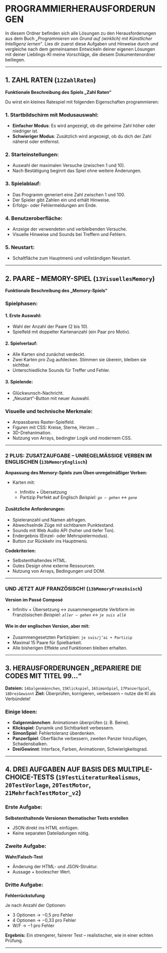 # PROGRAMMIERHERAUSFORDERUNGEN

In diesem Ordner befinden sich alle Lösungen zu den Herausforderungen aus dem Buch *„Programmieren von Grund auf (wirklich) mit Künstlicher Intelligenz lernen“*.
Lies dir zuerst diese Aufgaben und Hinweise durch und vergleiche nach dem gemeinsamen Entwickeln deiner eigenen Lösungen mit deiner Lieblings-KI meine Vorschläge, die diesem Dokumentenordner beiliegen.

---

## 1. ZAHL RATEN (`12ZahlRaten`)

**Funktionale Beschreibung des Spiels „Zahl Raten“**

Du wirst ein kleines Ratespiel mit folgenden Eigenschaften programmieren:

### 1. Startbildschirm mit Modusauswahl:

* **Einfacher Modus**: Es wird angezeigt, ob die geheime Zahl höher oder niedriger ist.
* **Schwieriger Modus**: Zusätzlich wird angezeigt, ob du dich der Zahl näherst oder entfernst.

### 2. Starteinstellungen:

* Auswahl der maximalen Versuche (zwischen 1 und 10).
* Nach Bestätigung beginnt das Spiel ohne weitere Änderungen.

### 3. Spielablauf:

* Das Programm generiert eine Zahl zwischen 1 und 100.
* Der Spieler gibt Zahlen ein und erhält Hinweise.
* Erfolgs- oder Fehlermeldungen am Ende.

### 4. Benutzeroberfläche:

* Anzeige der verwendeten und verbleibenden Versuche.
* Visuelle Hinweise und Sounds bei Treffern und Fehlern.

### 5. Neustart:

* Schaltfläche zum Hauptmenü und vollständigen Neustart.

---

## 2. PAARE – MEMORY-SPIEL (`13VisuellesMemory`)

**Funktionale Beschreibung des „Memory-Spiels“**

### Spielphasen:

#### 1. Erste Auswahl:

* Wahl der Anzahl der Paare (2 bis 10).
* Spielfeld mit doppelter Kartenanzahl (ein Paar pro Motiv).

#### 2. Spielverlauf:

* Alle Karten sind zunächst verdeckt.
* Zwei Karten pro Zug aufdecken. Stimmen sie überein, bleiben sie sichtbar.
* Unterschiedliche Sounds für Treffer und Fehler.

#### 3. Spielende:

* Glückwunsch-Nachricht.
* „Neustart“-Button mit neuer Auswahl.

### Visuelle und technische Merkmale:

* Anpassbares Raster-Spielfeld.
* Figuren mit CSS: Kreise, Sterne, Herzen …
* 3D-Drehanimation.
* Nutzung von Arrays, bedingter Logik und modernem CSS.

---

### 2 PLUS: ZUSATZAUFGABE – UNREGELMÄSSIGE VERBEN IM ENGLISCHEN (`13bMemoryEnglisch`)

**Anpassung des Memory-Spiels zum Üben unregelmäßiger Verben:**

* Karten mit:

  * Infinitiv + Übersetzung
  * Partizip Perfekt auf Englisch
    *Beispiel: `go – gehen` ↔ `gone`*

#### Zusätzliche Anforderungen:

* Spieleranzahl und Namen abfragen.
* Abwechselnde Züge mit sichtbarem Punktestand.
* Sounds mit Web Audio API (hoher und tiefer Ton).
* Endergebnis (Einzel- oder Mehrspielermodus).
* Button zur Rückkehr ins Hauptmenü.

**Codekriterien:**

* Selbstenthaltendes HTML.
* Gutes Design ohne externe Ressourcen.
* Nutzung von Arrays, Bedingungen und DOM.

---

### UND JETZT AUF FRANZÖSISCH! (`13bMemoryFranzösisch`)

**Version im Passé Composé**

* Infinitiv + Übersetzung ↔ zusammengesetzte Verbform im Französischen
  *Beispiel: `aller – gehen` ↔ `je suis allé`*

#### Wie in der englischen Version, aber mit:

* Zusammengesetzten Partizipien: `je suis/j’ai + Partizip`
* Maximal 15 Paare für Spielbarkeit.
* Alle bisherigen Effekte und Funktionen bleiben erhalten.

---

## 3. HERAUSFORDERUNGEN „REPARIERE DIE CODES MIT TITEL 99…“

**Dateien:** `14Galgenmännchen`, `15Klickspiel`, `16SimonSpiel`, `17PanzerSpiel`, `18DreiGewinnt`
**Ziel:** Überprüfen, korrigieren, verbessern – nutze die KI als Verbündete!

### Einige Ideen:

* **Galgenmännchen**: Animationen überprüfen (z. B. Beine).
* **Klickspiel**: Dynamik und Sichtbarkeit verbessern.
* **SimonSpiel**: Fehlertoleranz überdenken.
* **PanzerSpiel**: Oberfläche verbessern, zweiten Panzer hinzufügen, Schadensbalken.
* **DreiGewinnt**: Interface, Farben, Animationen, Schwierigkeitsgrad.

---

## 4. DREI AUFGABEN AUF BASIS DES MULTIPLE-CHOICE-TESTS (`19TestLiteraturRealismus`, `20TestVorlage`, `20TestMotor`, `21MehrfachTestMotor_v2`)

### Erste Aufgabe:

**Selbstenthaltende Versionen thematischer Tests erstellen**

* JSON direkt ins HTML einfügen.
* Keine separaten Dateiladungen nötig.

### Zweite Aufgabe:

**Wahr/Falsch-Test**

* Änderung der HTML- und JSON-Struktur.
* Aussage + boolescher Wert.

### Dritte Aufgabe:

**Fehlerrückstufung**

Je nach Anzahl der Optionen:

* 3 Optionen → −0,5 pro Fehler
* 4 Optionen → −0,33 pro Fehler
* W/F → −1 pro Fehler

**Ergebnis:**
Ein strengerer, fairerer Test – realistischer, wie in einer echten Prüfung.

---
